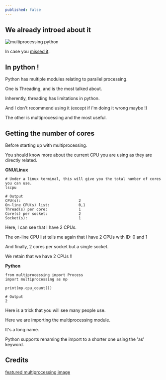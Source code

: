 ```yaml
---
published: false
---
```

## We already introed about it

![multiprocessing python](https://github.com/codarrenvelvindron/codarrenvelvindron.github.io/raw/master/images/multi-core-cpu.shutterstock_251423881.webp)

In case you [missed it](https://blog.codarren.com/Day61-Multiprocessing_in_Programming/).

## In python !
Python has multiple modules relating to parallel processing.

One is Threading, and is the most talked about.

Inherently, threading has limitations in python.

And I don't recommend using it (except if i'm doing it wrong maybe !)


The other is multiprocessing and the most useful.

## Getting the number of cores
Before starting up with multiprocessing.

You should know more about the current CPU you are using as they are directly related.

**GNU/Linux**
```
# Under a linux terminal, this will give you the total number of cores you can use.
lscpu

# Output
CPU(s):                          2
On-line CPU(s) list:             0,1
Thread(s) per core:              1
Core(s) per socket:              2
Socket(s):                       1
```
Here, I can see that I have 2 CPUs.

The on-line CPU list tells me again that i have 2 CPUs with ID: 0 and 1

And finally, 2 cores per socket but a single socket.

We retain that we have 2 CPUs !!

**Python**
```
from multiprocessing import Process
import multiprocessing as mp

print(mp.cpu_count())

# Output
2
```
Here is a trick that you will see many people use.

Here we are importing the multiprocessing module.

It's a long name.

Python supports renaming the import to a shorter one using the 'as' keyword.


## Credits
[featured multiprocessing image](https://venturebeat.com/wp-content/uploads/2016/02/multi-core-cpu.shutterstock_251423881.jpg?w=1000&strip=all)